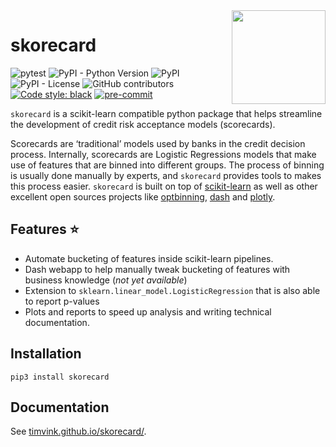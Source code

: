 <img src="https://github.com/timvink/skorecard/raw/main/docs/assets/img/skorecard_logo.svg" width="150" align="right">

# skorecard

<!-- ![pytest](https://github.com/timvink/skorecard/workflows/Release/badge.svg) -->
![pytest](https://github.com/timvink/skorecard/workflows/Development/badge.svg)
![PyPI - Python Version](https://img.shields.io/pypi/pyversions/skorecard)
![PyPI](https://img.shields.io/pypi/v/skorecard)
![PyPI - License](https://img.shields.io/pypi/l/skorecard)
![GitHub contributors](https://img.shields.io/github/contributors/timvink/skorecard)
[![Code style: black](https://img.shields.io/badge/code%20style-black-000000.svg)](https://github.com/psf/black)
[![pre-commit](https://img.shields.io/badge/pre--commit-enabled-brightgreen?logo=pre-commit&logoColor=white)](https://github.com/pre-commit/pre-commit)

`skorecard` is a scikit-learn compatible python package that helps streamline the development of credit risk acceptance models (scorecards).

Scorecards are ‘traditional’ models used by banks in the credit decision process. Internally, scorecards are Logistic Regressions models that make use of features that are binned into different groups. The process of binning is usually done manually by experts, and `skorecard` provides tools to makes this process easier. `skorecard` is built on top of [scikit-learn](https://pypi.org/project/scikit-learn/) as well as other excellent open sources projects like [optbinning](https://pypi.org/project/optbinning/), [dash](https://pypi.org/project/dash/) and [plotly](https://pypi.org/project/plotly/).

## Features ⭐

- Automate bucketing of features inside scikit-learn pipelines.
- Dash webapp to help manually tweak bucketing of features with business knowledge (*not yet available*)
- Extension to `sklearn.linear_model.LogisticRegression` that is also able to report p-values
- Plots and reports to speed up analysis and writing technical documentation.

## Installation

```shell
pip3 install skorecard
```

## Documentation

See [timvink.github.io/skorecard/](https://timvink.github.io/skorecard/).
